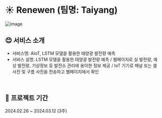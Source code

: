 # ☀️ Renewen (팀명: Taiyang)
![image](https://github.com/2023-SMHRD-KDT-IOT-4/renewen/assets/144170214/32b62adb-949b-4a2b-b966-f970daee0fa0)

## 😊 서비스 소개
* 서비스명:  AIoT, LSTM 모델을 활용한 태양광 발전량 예측
* 서비스 설명: LSTM 모델을 활용한 태양광 발전량 예측 / 웹페이지로 실 발전량, 예상 발전량, 기상정보 등 발전소 관리에 용이한 정보 제공 / IoT 기기로 패널 또는 셀 사진 및 구름 사진을 전송하고 웹페이지에서 확인
<br>

## 📅 프로젝트 기간
2024.02.26 ~ 2024.03.12 (3주)
<br>
